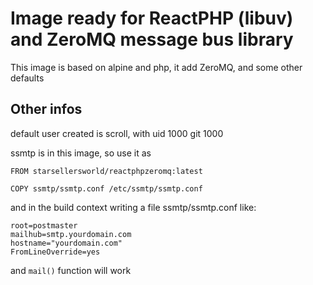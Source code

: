 # Image ready for ReactPHP (libuv) and ZeroMQ message bus library

This image is based on alpine and php, it add ZeroMQ, and some other defaults


## Other infos

default user created is scroll, with uid 1000 git 1000

ssmtp is in this image, so use it as

```
FROM starsellersworld/reactphpzeromq:latest

COPY ssmtp/ssmtp.conf /etc/ssmtp/ssmtp.conf
```

and in the build context writing a file ssmtp/ssmtp.conf like:

```
root=postmaster
mailhub=smtp.yourdomain.com
hostname="yourdomain.com"
FromLineOverride=yes
```

and `mail()` function will work

